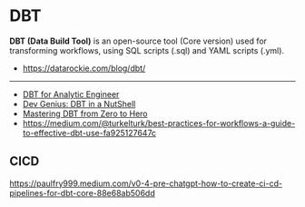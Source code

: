 # DBT

**DBT (Data Build Tool)** is an open-source tool (Core version) used for transforming
workflows, using SQL scripts (.sql) and YAML scripts (.yml).

- https://datarockie.com/blog/dbt/

---

- [DBT for Analytic Engineer](https://datarockie.com/blog/dbt/)
- [Dev Genius: DBT in a NutShell](https://blog.devgenius.io/dbt-data-build-tool-in-a-nutshell-29028bc4e164)
- [Mastering DBT from Zero to Hero](https://medium.com/@karim.faiz/mastering-dbt-from-zero-to-hero-76a8bc38ff9f)
- https://medium.com/@turkelturk/best-practices-for-workflows-a-guide-to-effective-dbt-use-fa925127647c

## CICD

https://paulfry999.medium.com/v0-4-pre-chatgpt-how-to-create-ci-cd-pipelines-for-dbt-core-88e68ab506dd
